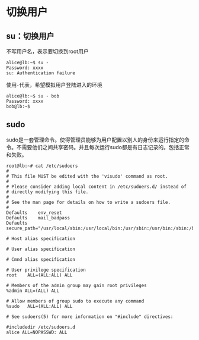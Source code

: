 # 切换用户

## su：切换用户

不写用户名，表示要切换到root用户

    alice@lb:~$ su -
    Password: xxxx
    su: Authentication failure

使用`-`代表，希望模拟用户登陆进入的环境

    alice@lb:~$ su - bob
    Password: xxxx
    bob@lb:~$

## sudo

sudo是一套管理命令。使得管理员能够为用户配置以别人的身份来运行指定的命令。不需要他们之间共享密码。并且每次运行sudo都是有日志记录的。包括正常和失败。

    root@lb:~# cat /etc/sudoers
    #
    # This file MUST be edited with the 'visudo' command as root.
    #
    # Please consider adding local content in /etc/sudoers.d/ instead of
    # directly modifying this file.
    #
    # See the man page for details on how to write a sudoers file.
    #
    Defaults    env_reset
    Defaults    mail_badpass
    Defaults    secure_path="/usr/local/sbin:/usr/local/bin:/usr/sbin:/usr/bin:/sbin:/bin:/snap/bin"
    
    # Host alias specification
    
    # User alias specification
    
    # Cmnd alias specification
    
    # User privilege specification
    root    ALL=(ALL:ALL) ALL
    
    # Members of the admin group may gain root privileges
    %admin ALL=(ALL) ALL
    
    # Allow members of group sudo to execute any command
    %sudo   ALL=(ALL:ALL) ALL
    
    # See sudoers(5) for more information on "#include" directives:
    
    #includedir /etc/sudoers.d
    alice ALL=NOPASSWD: ALL
